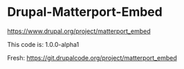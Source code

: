 # Drupal-Matterport-Embed
https://www.drupal.org/project/matterport_embed

This code is:
1.0.0-alpha1

Fresh:
https://git.drupalcode.org/project/matterport_embed 
